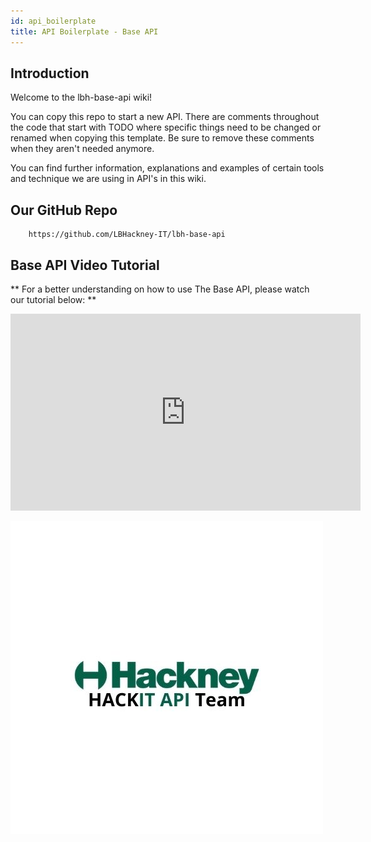 ```yaml
---
id: api_boilerplate
title: API Boilerplate - Base API
---
```

## Introduction

Welcome to the lbh-base-api wiki!

You can copy this repo to start a new API.
There are comments throughout the code that start with TODO where specific things need to be changed or renamed when copying this template.
Be sure to remove these comments when they aren't needed anymore.

You can find further information, explanations and examples of certain tools and technique we are using in API's in this wiki.

## Our GitHub Repo

        https://github.com/LBHackney-IT/lbh-base-api


## Base API Video Tutorial

** For a better understanding on how to use The Base API, please watch our tutorial below: **

 <iframe width="560" height="315" src="https://www.youtube.com/embed/WggC6Rtz1CE" title="YouTube video player" frameborder="0" allow="accelerometer; autoplay; clipboard-write; encrypted-media; gyroscope; picture-in-picture" allowfullscreen></iframe>



![alt text](./doc-images/api_team_logo.jpg)
